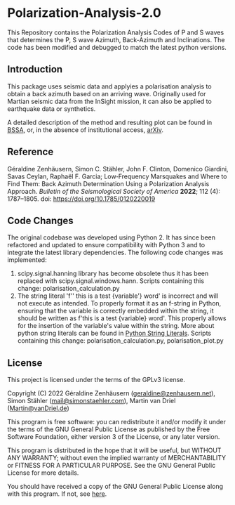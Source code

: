 # Polarization-Analysis-2.0
This Repository contains the Polarization Analysis Codes of P and S waves that determines the P, S wave Azimuth, Back-Azimuth and Inclinations. The code has been modified and debugged to match the latest python versions.

## Introduction
This package uses seismic data and applyies a polarisation analysis to obtain a back azimuth based on an arriving wave.
Originally used for Martian seismic data from the InSight mission, it can also be applied to earthquake data or synthetics.

A detailed description of the method and resulting plot can be found in [BSSA](https://pubs.geoscienceworld.org/ssa/bssa/article/112/4/1787/613988/Low-Frequency-Marsquakes-and-Where-to-Find-Them), or, in the absence of institutional access, [arXiv](https://arxiv.org/abs/2204.12959).

## Reference
Géraldine Zenhäusern, Simon C. Stähler, John F. Clinton, Domenico Giardini, Savas Ceylan, Raphaël F. Garcia; Low‐Frequency Marsquakes and Where to Find Them: Back Azimuth Determination Using a Polarization Analysis Approach. *Bulletin of the Seismological Society of America* **2022**; 112 (4): 1787–1805. doi: https://doi.org/10.1785/0120220019

## Code Changes
The original codebase was developed using Python 2. It has since been refactored and updated to ensure compatibility with Python 3 and to integrate the latest library dependencies. The following code changes was implemented:
1. scipy.signal.hanning library has become obsolete thus it has been replaced with scipy.signal.windows.hann. Scripts containing this change: polarisation_calculation.py
2. The string literal 'f'' this is a test {variable'} word' is incorrect and will not execute as intended. To properly format it as an f-string in Python, ensuring that the variable is correctly embedded within the string, it should be written as f'this is a test {variable} word'. This properly allows for the insertion of the variable's value within the string. More about python string literals can be found in [Python String Literals](https://realpython.com/python-raw-strings/). Scripts containing this change: polarisation_calculation.py, polarisation_plot.py

## License
This project is licensed under the terms of the GPLv3 license.

Copyright (C) 2022  Géraldine Zenhäusern (geraldine@zenhausern.net), Simon Stähler (mail@simonstaehler.com), Martin van Driel (Martin@vanDriel.de)

This program is free software: you can redistribute it and/or modify
it under the terms of the GNU General Public License as published by
the Free Software Foundation, either version 3 of the License, or
 any later version.

This program is distributed in the hope that it will be useful,
but WITHOUT ANY WARRANTY; without even the implied warranty of
MERCHANTABILITY or FITNESS FOR A PARTICULAR PURPOSE.  See the
GNU General Public License for more details.

You should have received a copy of the GNU General Public License
along with this program.  If not, see [here](https://www.gnu.org/licenses/).
